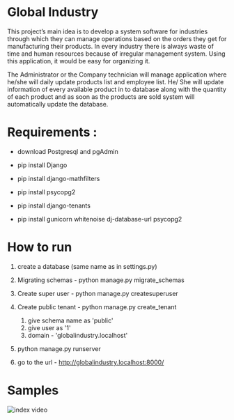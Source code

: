 # Global Industry

This project’s main idea is to develop a system software for industries
through which they can manage operations based on the orders they get for
manufacturing their products. In every industry there is always waste of
time and human resources because of irregular management system. Using
this application, it would be easy for organizing it.

The Administrator or the Company technician will manage application
where he/she will daily update products list and employee list. He/ She will
update information of every available product in to database along with the
quantity of each product and as soon as the products are sold system will
automatically update the database.


# Requirements : 

- download Postgresql and pgAdmin

- pip install Django

- pip install django-mathfilters

- pip install psycopg2

- pip install django-tenants

- pip install gunicorn whitenoise dj-database-url psycopg2

# How to run 

1. create a database (same name as in settings.py)

2. Migrating schemas - python manage.py migrate_schemas

3. Create super user - python manage.py createsuperuser

4. Create public tenant - python manage.py create_tenant
    1. give schema name as 'public'
    2. give user as '1'
    3. domain - 'globalindustry.localhost'

5. python manage.py runserver 

6. go to the url - http://globalindustry.localhost:8000/ 

# Samples 

![index video](https://github.com/igokulganesh/Global-Industry/blob/master/Screenshot/index.gif)
